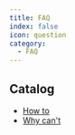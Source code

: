 ```yaml
---
title: FAQ
index: false
icon: question
category:
  - FAQ
---
```


## Catalog

- [How to](howto.md)
- [Why can't](why.md)